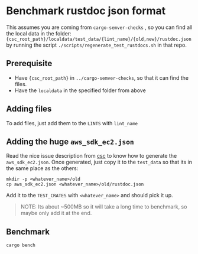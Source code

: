 # Benchmark rustdoc json format
This assumes you are coming from `cargo-semver-checks` , so you can find all the local data in the folder: `{csc_root_path}/localdata/test_data/{lint_name}/{old,new}/rustdoc.json` by running the script `./scripts/regenerate_test_rustdocs.sh` in that repo.

## Prerequisite
* Have `{csc_root_path}` in `../cargo-semver-checks`, so that it can find the files.
* Have the `localdata` in the specified folder from above


## Adding files
To add files, just add them to the `LINTS`  with `lint_name`

## Adding the huge `aws_sdk_ec2.json`
Read the nice issue description from [csc](https://github.com/obi1kenobi/cargo-semver-checks/issues/885#issue-2485321240) to know how to generate the `aws_sdk_ec2.json`. Once generated, just copy it to the `test_data` so that its in the same place as the others:
```
mkdir -p <whatever_name>/old
cp aws_sdk_ec2.json <whatever_name>/old/rustdoc.json
```
Add it to the `TEST_CRATES` with `<whatever_name>` and should pick it up. 
> NOTE: Its about ~500MB so it will take a long time to benchmark, so maybe only add it at the end.

## Benchmark
`cargo bench`



